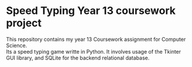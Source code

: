 # Speed Typing Year 13 coursework project

This repository contains my year 13 Coursework assignment for Computer Science. <br />
Its a speed typing game writte in Python. It involves usage of the Tkinter GUI library, and SQLite for the backend relational database. <br />
